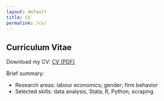 ```yaml
---
layout: default
title: CV
permalink: /cv/
---
```


## Curriculum Vitae

Download my CV: [CV (PDF)](/assets/cv.pdf)

Brief summary:

- Research areas: labour economics; gender; firm behavior
- Selected skills: data analysis, Stata, R, Python, scraping
